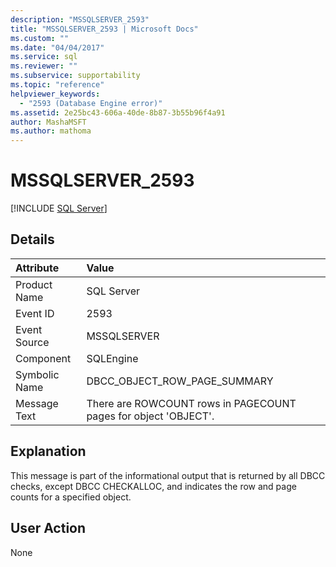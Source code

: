 ```yaml
---
description: "MSSQLSERVER_2593"
title: "MSSQLSERVER_2593 | Microsoft Docs"
ms.custom: ""
ms.date: "04/04/2017"
ms.service: sql
ms.reviewer: ""
ms.subservice: supportability
ms.topic: "reference"
helpviewer_keywords: 
  - "2593 (Database Engine error)"
ms.assetid: 2e25bc43-606a-40de-8b87-3b55b96f4a91
author: MashaMSFT
ms.author: mathoma
---
```

# MSSQLSERVER_2593
 [!INCLUDE [SQL Server](../../includes/applies-to-version/sqlserver.md)]
  
## Details  
  
| Attribute | Value |  
| :-------- | :---- |  
|Product Name|SQL Server|  
|Event ID|2593|  
|Event Source|MSSQLSERVER|  
|Component|SQLEngine|  
|Symbolic Name|DBCC_OBJECT_ROW_PAGE_SUMMARY|  
|Message Text|There are ROWCOUNT rows in PAGECOUNT pages for object 'OBJECT'.|  
  
## Explanation  
This message is part of the informational output that is returned by all DBCC checks, except DBCC CHECKALLOC, and indicates the row and page counts for a specified object.  
  
## User Action  
None  
  
